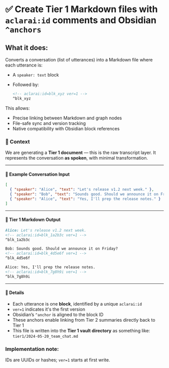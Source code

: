 # ✅ Create Tier 1 Markdown files with `aclarai:id` comments and Obsidian `^anchors`

## What it does:
Converts a conversation (list of utterances) into a Markdown file where each utterance is:

* A `speaker: text` block
* Followed by:

  ```markdown
  <!-- aclarai:id=blk_xyz ver=1 -->
  ^blk_xyz
  ```

This allows:

* Precise linking between Markdown and graph nodes
* File-safe sync and version tracking
* Native compatibility with Obsidian block references

### 🧠 Context

We are generating a **Tier 1 document** — this is the raw transcript layer. It represents the conversation **as spoken**, with minimal transformation.

---

#### 💬 Example Conversation Input

```json
[
  { "speaker": "Alice", "text": "Let's release v1.2 next week." },
  { "speaker": "Bob", "text": "Sounds good. Should we announce it on Friday?" },
  { "speaker": "Alice", "text": "Yes, I'll prep the release notes." }
]
```

---

#### 📝 Tier 1 Markdown Output

```markdown
Alice: Let's release v1.2 next week.
<!-- aclarai:id=blk_1a2b3c ver=1 -->
^blk_1a2b3c

Bob: Sounds good. Should we announce it on Friday?
<!-- aclarai:id=blk_4d5e6f ver=1 -->
^blk_4d5e6f

Alice: Yes, I'll prep the release notes.
<!-- aclarai:id=blk_7g8h9i ver=1 -->
^blk_7g8h9i
```

---

#### 📌 Details

* Each utterance is one **block**, identified by a unique `aclarai:id`
* `ver=1` indicates it's the first version
* Obsidian’s `^anchor` is aligned to the block ID
* These anchors enable linking from Tier 2 summaries directly back to Tier 1
* This file is written into the **Tier 1 vault directory** as something like:
  `tier1/2024-05-20_team_chat.md`


### Implementation note:
IDs are UUIDs or hashes; `ver=1` starts at first write.
